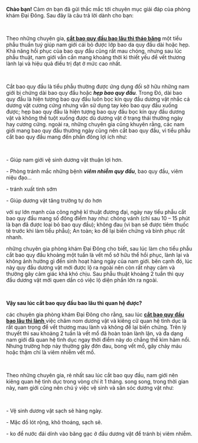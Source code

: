 <p><strong>Chào bạn!</strong> Cảm ơn bạn đã gửi thắc mắc tới chuyên mục giải đáp của phòng khám Đại Đông. Sau đây là câu trả lời dành cho bạn:</p>

<p>&nbsp;</p>

<p>Theo những chuyên gia,<strong> <a href="http://phongkhamdaidong.vn/cat-bao-quy-dau-bao-lau-thi-hoi-phuc-va-thao-bang-102.html">cắt bao quy đầu bao lâu thì tháo&nbsp;băng</a></strong> một tiểu phẫu thuần tuý giúp nam giới cái bỏ được lớp bao da quy đầu dài hoặc hẹp. Khả năng hồi phục của bao quy đầu cũng rất mau chóng, nhưng sau lúc phẫu thuật, nam giới vẫn cần mang khoảng thời kì thiết yếu để vết thương lành lại và hiệu quả điều trị đạt ở mức cao nhất.</p>

<p>&nbsp;</p>

<p>Cắt bao quy đầu là tiểu phẫu thường được ứng dụng đối sở hữu những nam giới bị chứng dài bao quy đầu hoặc <strong><em>hẹp bao quy đầu</em></strong>. Trong Đó, dài bao quy đầu là hiện tượng bao quy đầu luôn bọc kín quy đầu dương vật nhắc cả dương vật cương cứng nhưng vẫn sử dụng tay kéo bao quy đầu xuống được; hẹp bao quy đầu là hiện tượng bao quy đầu bọc kín quy đầu dương vật và không thể tuột xuống được dù dương vật ở trạng thái thường ngày hay cương cứng. ngoài ra, những chuyên gia cũng khuyên rằng, các nam giới mang bao quy đầu thường ngày cũng nên cắt bao quy đầu, vì tiểu phẫu cắt bao quy đầu mang đến phần đông lợi ích như:</p>

<p>&nbsp;</p>

<p>- Giúp nam giới vệ sinh dương vật thuận lợi hơn.</p>

<p>- Phòng tránh mắc những bệnh <strong><em>viêm nhiễm quy đầu</em></strong>, bao quy đầu, viêm niệu đạo&hellip;</p>

<p>- tránh xuất tinh sớm</p>

<p>- Giúp dương vật tăng trưởng tự do hơn</p>

<p>với sự lớn mạnh của công nghệ kĩ thuật đương đại, ngày nay tiểu phẫu cắt bao quy đầu mang số đông điểm hay như: chóng vánh (chỉ sau 10 &ndash; 15 phút là bạn đã được loại bỏ bao quy đầu); không đau (vì bạn sẽ được tiêm thuốc tê trước khi làm tiểu phẫu); An toàn; ko để lại biến chứng và bình phục rất nhanh.</p>

<p>những chuyên gia phòng khám Đại Đông cho biết, sau lúc làm cho tiểu phẫu cắt bao quy đầu khoảng một tuần là vết mổ sở hữu thể hồi phục, lành lại và không ảnh hưởng gì đến sinh hoạt hàng ngày của nam giới. bên cạnh đó, lúc này quy đầu dương vật mới được lộ ra ngoài nên còn rất nhạy cảm và thường gây cảm giác khá khó chịu. Sau phẫu thuật khoảng 2 tuần thì quy đầu dương vật mới quen dần có việc lộ diện phần lớn ra ngoài.</p>

<p>&nbsp;</p>

<p><strong>Vậy sau lúc cắt bao quy đầu bao lâu thì quan hệ được?</strong></p>

<p>các chuyên gia phòng khám Đại Đông cho rằng, sau lúc <a href="http://phongkhamdaidong.vn/cat-bao-quy-dau-bao-lau-thi-hoi-phuc-va-thao-bang-102.html"><strong>cắt bao quy đầu bao lâu thì lành</strong> </a>việc chăm nom dương vật và kiêng cữ quan hệ tình dục là rất quan trọng để vết thương mau lành và không để lại biến chứng. Trên lý thuyết thì sau khoảng 2 tuần là vết mổ đã hoàn toàn lành lặn, và đa dạng nam giới đã quan hệ tình dục ngay thời điểm này do chẳng thể kìm hãm nổi. Nhưng trường hợp này thường gây đớn đau, bong vết mổ, gây chảy máu hoặc thậm chí là viêm nhiễm vết mổ.</p>

<p>&nbsp;</p>

<p>Theo những chuyên gia, rẻ nhất sau lúc cắt bao quy đầu, nam giới nên kiêng quan hệ tình dục trong vòng chí ít 1 tháng. song song, trong thời gian này, nam giới cũng nên chú ý việc vệ sinh và săn sóc dương vật như:</p>

<p>&nbsp;</p>

<p>- Vệ sinh dương vật sạch sẽ hàng ngày.</p>

<p>- Mặc đồ lót rộng, khô thoáng, sạch sẽ.</p>

<p>- ko để nước đái dính vào băng gạc ở đầu dương vật để tránh bị viêm nhiễm.</p>

<p>&nbsp;</p>
